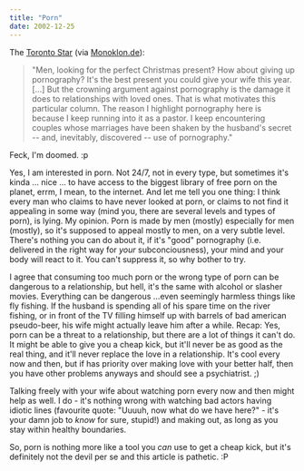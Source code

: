```yaml
---
title: "Porn"
date: 2002-12-25
---
```


The [Toronto Star][1] (via [Monoklon.de][2]):

> "Men, looking for the perfect Christmas present? How about giving up pornography? It's the best present you could give your wife this year. […] But the crowning argument against pornography is the damage it does to relationships with loved ones. That is what motivates this particular column. The reason I highlight pornography here is because I keep running into it as a pastor. I keep encountering couples whose marriages have been shaken by the husband's secret -- and, inevitably, discovered -- use of pornography."

Feck, I'm doomed. :p

Yes, I am interested in porn. Not 24/7, not in every type, but sometimes it's kinda … nice … to have access to the biggest library of free porn on the planet, errm, I mean, to the internet. And let me tell you one thing: I think every man who claims to have never looked at porn, or claims to not find it appealing in some way (mind you, there are several levels and types of porn),
is lying. My opinion. Porn is made by men (mostly) especially for men
(mostly), so it's supposed to appeal mostly to men, on a very subtle level.
There's nothing you can do about it, if it's "good" pornography (i.e.
delivered in the right way for _your_ subconciousness), your mind and your body will react to it. You can't suppress it, so why bother to try.

I agree that consuming too much porn or the wrong type of porn can be dangerous to a relationship, but hell, it's the same with alcohol or slasher movies. Everything can be dangerous …even seemingly harmless things like fly fishing. If the husband is spending all of his spare time on the river fishing, or in front of the TV filling himself up with barrels of bad american pseudo-beer, his wife might actually leave him after a while. Recap: Yes, porn can be a threat to a relationship, but there are a lot of things it can't do.
It might be able to give you a cheap kick, but it'll never be as good as the real thing, and it'll never replace the love in a relationship. It's cool every now and then, but if has priority over making love with your better half, then you have other problems anyways and should see a psychiatrist. ;)

Talking freely with your wife about watching porn every now and then might help as well. I do - it's nothing wrong with watching bad actors having idiotic lines (favourite quote: "Uuuuh, now what do we have here?" - it's your damn job to _know_ for sure, stupid!) and making out, as long as you stay within healthy boundaries.

So, porn is nothing more like a tool you _can_ use to get a cheap kick, but it's definitely not the devil per se and this article is pathetic. :P

[1]: http://www.thestar.com/NASApp/cs/ContentServer?pagename=thestar/Layout/Article_Type1&c=Article&cid=1035775814852&call_pageid=991479973472&col=991929131147
[2]: http://www.monoklon.de

